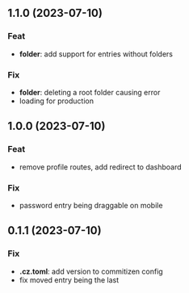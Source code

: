 ## 1.1.0 (2023-07-10)

### Feat

- **folder**: add support for entries without folders

### Fix

- **folder**: deleting a root folder causing error
- loading for production

## 1.0.0 (2023-07-10)

### Feat

- remove profile routes, add redirect to dashboard

### Fix

- password entry being draggable on mobile

## 0.1.1 (2023-07-10)

### Fix

- **.cz.toml**: add version to commitizen config
- fix moved entry being the last
